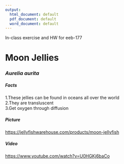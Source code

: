 ```yaml
---
output:
  html_document: default
  pdf_document: default
  word_document: default
---
```

In-class exercise and HW for eeb-177

# Moon Jellies    
### *Aurelia* *aurita*   

##### __Facts__  
1.These jellies can be found in oceans all over the world  
2.They are transluscent  
3.Get oxygen through diffusion   

##### __Picture__  
https://jellyfishwarehouse.com/products/moon-jellyfish

##### __Video__  
https://www.youtube.com/watch?v=U0HGKj6baCo 